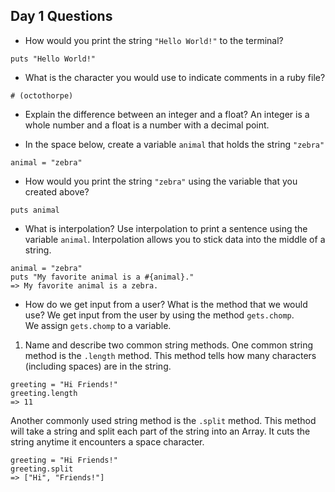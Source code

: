 ## Day 1 Questions

* How would you print the string `"Hello World!"` to the terminal?
```
puts "Hello World!"
```

* What is the character you would use to indicate comments in a ruby file?
```
# (octothorpe)
```

* Explain the difference between an integer and a float?
   An integer is a whole number and a float is a number with a decimal point.  

* In the space below, create a variable `animal` that holds the string `"zebra"`
```
animal = "zebra"
```

* How would you print the string `"zebra"` using the variable that you created above?
```
puts animal
```

* What is interpolation? Use interpolation to print a sentence using the variable `animal`.
Interpolation allows you to stick data into the middle of a string.
```
animal = "zebra"
puts "My favorite animal is a #{animal}."
=> My favorite animal is a zebra.
```

* How do we get input from a user? What is the method that we would use?
   We get input from the user by using the method `gets.chomp`.  
   We assign `gets.chomp` to a variable.  

1. Name and describe two common string methods.
   One common string method is the `.length` method. This method tells how many characters (including spaces)
  are in the string.  
```
greeting = "Hi Friends!"
greeting.length
=> 11
```
   Another commonly used string method is the `.split` method.
  This method will take a string and split each part of the string into an Array.
  It cuts the string anytime it encounters a space character.  
```
greeting = "Hi Friends!"
greeting.split
=> ["Hi", "Friends!"]
```
